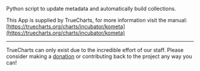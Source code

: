 Python script to update metadata and automatically build collections.

This App is supplied by TrueCharts, for more information visit the manual: [https://truecharts.org/charts/incubator/kometa](https://truecharts.org/charts/incubator/kometa)

---

TrueCharts can only exist due to the incredible effort of our staff.
Please consider making a [donation](https://truecharts.org/sponsor) or contributing back to the project any way you can!
